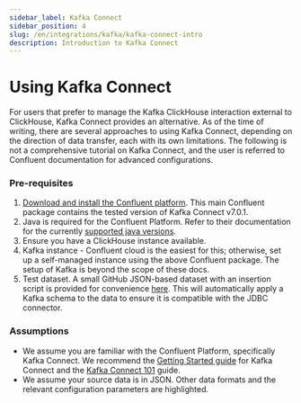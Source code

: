 ```yaml
---
sidebar_label: Kafka Connect
sidebar_position: 4
slug: /en/integrations/kafka/kafka-connect-intro
description: Introduction to Kafka Connect
---
```


# Using Kafka Connect

For users that prefer to manage the Kafka ClickHouse interaction external to ClickHouse, Kafka Connect provides an alternative. As of the time of writing, there are several approaches to using Kafka Connect, depending on the direction of data transfer, each with its own limitations. The following is not a comprehensive tutorial on Kafka Connect, and the user is referred to Confluent documentation for advanced configurations.

### Pre-requisites


1. [Download and install the Confluent platform](https://www.confluent.io/installation). This main Confluent package contains the tested version of Kafka Connect v7.0.1. 
2. Java is required for the Confluent Platform. Refer to their documentation for the currently [supported java versions](https://docs.confluent.io/platform/current/installation/versions-interoperability.html).
3. Ensure you have a ClickHouse instance available.
4. Kafka instance - Confluent cloud is the easiest for this; otherwise, set up a self-managed instance using the above Confluent package. The setup of Kafka is beyond the scope of these docs.
5. Test dataset. A small GitHub JSON-based dataset with an insertion script is provided for convenience [here](https://github.com/ClickHouse/kafka-samples/tree/main/producer). This will automatically apply a Kafka schema to the data to ensure it is compatible with the JDBC connector. 

### Assumptions

* We assume you are familiar with the Confluent Platform, specifically Kafka Connect. We recommend the [Getting Started guide](https://docs.confluent.io/platform/current/connect/userguide.html) for Kafka Connect and the [Kafka Connect 101](https://developer.confluent.io/learn-kafka/kafka-connect) guide.
* We assume your source data is in JSON. Other data formats and the relevant configuration parameters are highlighted.
